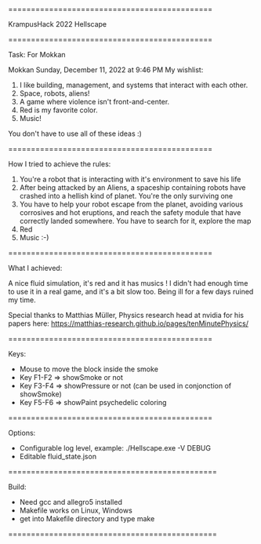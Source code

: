 =============================================

KrampusHack 2022 Hellscape

=============================================

Task: For Mokkan

Mokkan Sunday, December 11, 2022 at 9:46 PM
My wishlist:

1. I like building, management, and systems that interact with each other.
2. Space, robots, aliens!
3. A game where violence isn't front-and-center.
4. Red is my favorite color.
5. Music!

You don't have to use all of these ideas :)

=============================================

How I tried to achieve the rules:

1. You're a robot that is interacting with it's environment to save his life
2. After being attacked by an Aliens, a spaceship containing robots have crashed into a hellish kind of planet. You're
   the only surviving one 
3. You have to help your robot escape from the planet, avoiding various corrosives and hot eruptions, and reach the
   safety module that have correctly landed somewhere. You have to search for it, explore the map
3. Red
4. Music :-)

=============================================

What I achieved:

A nice fluid simulation, it's red and it has musics !
I didn't had enough time to use it in a real game, and it's a bit slow too. 
Being ill for a few days ruined my time.

Special thanks to Matthias Müller, Physics research head at nvidia for his papers here:
https://matthias-research.github.io/pages/tenMinutePhysics/

=============================================

Keys:

* Mouse to move the block inside the smoke
* Key F1-F2 => showSmoke or not
* Key F3-F4 => showPressure or not (can be used in conjonction of showSmoke)
* Key F5-F6 => showPaint psychedelic coloring

=============================================

Options: 

* Configurable log level, example: ./Hellscape.exe -V DEBUG 
* Editable fluid_state.json

==============================================

Build: 

* Need gcc and allegro5 installed 
* Makefile works on Linux, Windows
* get into Makefile directory and type make

==============================================

